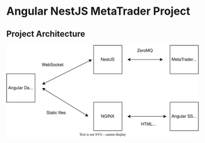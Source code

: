 # Angular NestJS MetaTrader Project

## Project Architecture

![Angular Dashboard for Meta Trader 4 terminal](https://github.com/kostadin79/angular-nest-metatrader/blob/main/AngularNestMetaTrader.svg)